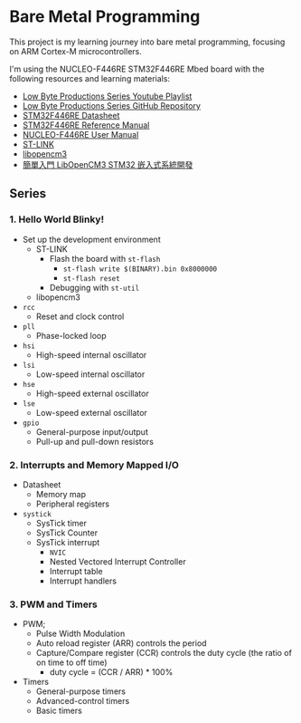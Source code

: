 # Bare Metal Programming

This project is my learning journey into bare metal programming, focusing on ARM Cortex-M microcontrollers.

I'm using the NUCLEO-F446RE STM32F446RE Mbed board with the following resources and learning materials:

- [Low Byte Productions Series Youtube Playlist](https://www.youtube.com/playlist?list=PLP29wDx6QmW7HaCrRydOnxcy8QmW0SNdQ)
- [Low Byte Productions Series GitHub Repository](https://github.com/lowbyteproductions/bare-metal-series)
- [STM32F446RE Datasheet](https://www.st.com/resource/en/datasheet/stm32f446mc.pdf)
- [STM32F446RE Reference Manual](https://www.st.com/resource/en/reference_manual/rm0390-stm32f446xx-advanced-armbased-32bit-mcus-stmicroelectronics.pdf)
- [NUCLEO-F446RE User Manual](https://www.st.com/resource/en/user_manual/um1724-stm32-nucleo64-boards-mb1136-stmicroelectronics.pdf)
- [ST-LINK](https://github.com/stlink-org/stlink)
- [libopencm3](https://libopencm3.org/)
- [簡單入門 LibOpenCM3 STM32 嵌入式系統開發](https://ithelp.ithome.com.tw/users/20151756/ironman/5382)

## Series

### 1. Hello World Blinky!

- Set up the development environment
  - ST-LINK
    - Flash the board with `st-flash`
      - `st-flash write $(BINARY).bin 0x8000000`
      - `st-flash reset`
    - Debugging with `st-util`
  - libopencm3
- `rcc`
  - Reset and clock control
- `pll`
  - Phase-locked loop
- `hsi`
  - High-speed internal oscillator
- `lsi`
  - Low-speed internal oscillator
- `hse`
  - High-speed external oscillator
- `lse`
  - Low-speed external oscillator
- `gpio`
  - General-purpose input/output
  - Pull-up and pull-down resistors

### 2. Interrupts and Memory Mapped I/O

- Datasheet
  - Memory map
  - Peripheral registers
- `systick`
  - SysTick timer
  - SysTick Counter
  - SysTick interrupt
    - `NVIC`
    - Nested Vectored Interrupt Controller
    - Interrupt table
    - Interrupt handlers

### 3. PWM and Timers

- PWM;
  - Pulse Width Modulation
  - Auto reload register (ARR) controls the period
  - Capture/Compare register (CCR) controls the duty cycle (the ratio of on time to off time)
    - duty cycle = (CCR / ARR) * 100%
- Timers
  - General-purpose timers
  - Advanced-control timers
  - Basic timers
